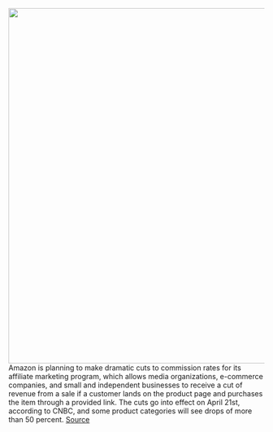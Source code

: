 <img src='https://cdn.vox-cdn.com/thumbor/ymQS8rtOee14R08j8yBIbck_Y_4=/0x0:2040x1360/1200x800/filters:focal(825x726:1151x1052)/cdn.vox-cdn.com/uploads/chorus_image/image/66653349/mdoying_180411_2466_0050stills.0.jpg' width='700px' /><br/>
Amazon is planning to make dramatic cuts to commission rates for its affiliate marketing program, which allows media organizations, e-commerce companies, and small and independent businesses to receive a cut of revenue from a sale if a customer lands on the product page and purchases the item through a provided link. The cuts go into effect on April 21st, according to CNBC, and some product categories will see drops of more than 50 percent.
<a href='https://www.theverge.com/2020/4/14/21221326/amazon-affiliate-marketing-links-commerce-commission-cuts'> Source <a/>
